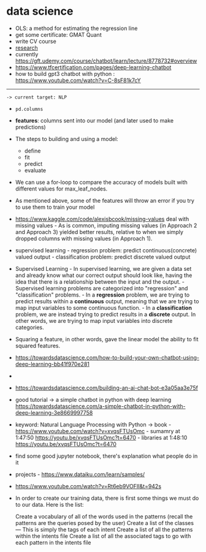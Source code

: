 # data science
- OLS: a method for estimating the regression line
- get some certificate: GMAT Quant
- write CV course
- [research](research)
- currently https://gft.udemy.com/course/chatbot/learn/lecture/8778732#overview
- https://www.tfcertification.com/pages/deep-learning-chatbot
- how to build gpt3 chatbot with python : https://www.youtube.com/watch?v=C-8sF81k7cY

---

```
-> current target: NLP
```

- `pd.columns`
- **features**: columns sent into our model (and later used to make predictions)
- The steps to building and using a model:
  - define
  - fit
  - predict
  - evaluate
- We can use a for-loop to compare the accuracy of models built with different values for max_leaf_nodes.
- As mentioned above, some of the features will throw an error if you try to use them to train your model
- https://www.kaggle.com/code/alexisbcook/missing-values deal with missing values - As is common, imputing missing values (in Approach 2 and Approach 3) yielded better results, relative to when we simply dropped columns with missing values (in Approach 1).

- supervised learning - regression problem: predict continuous(concrete) valued output - classification problem: predict discrete valued output

- Supervised Learning - In supervised learning, we are given a data set and already know what our correct output should look like, having the idea that there is a relationship between the input and the output. - Supervised learning problems are categorized into "regression" and "classification" problems. - In a **regression** problem, we are trying to predict results within a **continuous** output, meaning that we are trying to map input variables to some continuous function. - In a **classification** problem, we are instead trying to predict results in a **discrete** output. In other words, we are trying to map input variables into discrete categories.
- Squaring a feature, in other words, gave the linear model the ability to fit squared features.

- https://towardsdatascience.com/how-to-build-your-own-chatbot-using-deep-learning-bb41f970e281
-
- https://towardsdatascience.com/building-an-ai-chat-bot-e3a05aa3e75f
- good tutorial -> a simple chatbot in python with deep learning https://towardsdatascience.com/a-simple-chatbot-in-python-with-deep-learning-3e8669997758
- keyword: Natural Language Processing with Python -> book - https://www.youtube.com/watch?v=xvqsFTUsOmc - sumamry at 1:47:50 https://youtu.be/xvqsFTUsOmc?t=6470 - libraries at 1:48:10 https://youtu.be/xvqsFTUsOmc?t=6470
- find some good jupyter notebook, there's explanation what people do in it
- projects - https://www.dataiku.com/learn/samples/
- https://www.youtube.com/watch?v=Rt6eb9VOFII&t=942s

- In order to create our training data, there is first some things we must do to our data. Here is the list:

  Create a vocabulary of all of the words used in the patterns (recall the patterns are the queries posed by the user)
  Create a list of the classes — This is simply the tags of each intent
  Create a list of all the patterns within the intents file
  Create a list of all the associated tags to go with each pattern in the intents file
